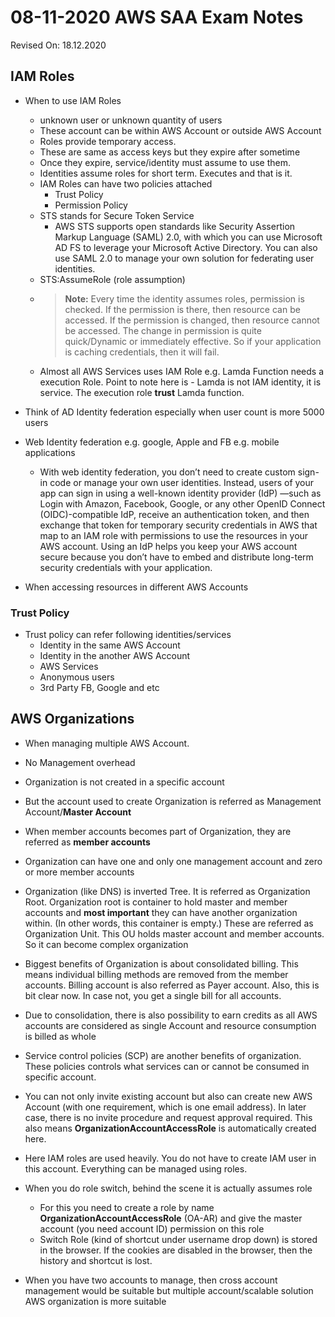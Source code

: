 # 08-11-2020 AWS SAA Exam Notes

Revised On: 18.12.2020

## IAM Roles

* When to use IAM Roles 
  * unknown user or unknown quantity of users
  * These account can be within AWS Account or outside AWS Account
  * Roles provide temporary access. 
  * These are same as access keys but they expire after sometime
  * Once they expire, service/identity must assume to use them.
  * Identities assume roles for short term. Executes and that is it.
  * IAM Roles can have two policies attached
    * Trust Policy
    * Permission Policy
  * STS stands for Secure Token Service
    * AWS STS supports open standards like Security Assertion Markup Language (SAML) 2.0, with which you can use Microsoft AD FS to leverage your Microsoft Active Directory. You can also use SAML 2.0 to manage your own solution for federating user identities.
  * STS:AssumeRole (role assumption)
  * > **Note:** Every time the identity assumes roles, permission is checked. If the permission is there, then resource can be accessed. If the permission is changed, then resource cannot be accessed. The change in permission is quite quick/Dynamic or immediately effective. So if your application is caching credentials, then it will fail.
  * Almost all AWS Services uses IAM Role e.g. Lamda Function needs a execution Role. Point to note here is - Lamda is not IAM identity, it is service. The execution role **trust** Lamda function. 
* Think of AD Identity federation especially when user count is more 5000 users
* Web Identity federation e.g. google, Apple and FB e.g. mobile applications
  * With web identity federation, you don’t need to create custom sign-in code or manage your own user identities. Instead, users of your app can sign in using a well-known identity provider (IdP) —such as Login with Amazon, Facebook, Google, or any other OpenID Connect (OIDC)-compatible IdP, receive an authentication token, and then exchange that token for temporary security credentials in AWS that map to an IAM role with permissions to use the resources in your AWS account. Using an IdP helps you keep your AWS account secure because you don’t have to embed and distribute long-term security credentials with your application.


* When accessing resources in different AWS Accounts
  
### Trust Policy

* Trust policy can refer following identities/services
  * Identity in the same AWS Account
  * Identity in the another AWS Account
  * AWS Services
  * Anonymous users
  * 3rd Party FB, Google and etc

## AWS Organizations

* When managing multiple AWS Account.
* No Management overhead
* Organization is not created in a specific account
* But the account used to create Organization is referred as Management Account/**Master Account**
* When member accounts becomes part of Organization, they are referred as **member accounts**
* Organization can have one and only one management account and zero or more member accounts
* Organization (like DNS) is inverted Tree. It is referred as Organization Root. Organization root is container to hold master and member accounts and **most important** they can have another organization within. (In other words, this container is empty.) These are referred as Organization Unit. This OU holds master account and member accounts. So it can become complex organization
* Biggest benefits of Organization is about consolidated billing. This means individual billing methods are removed from the member accounts. Billing account is also referred as Payer account. Also, this is bit clear now. In case not, you get a single bill for all accounts.
* Due to consolidation, there is also possibility to earn credits as all AWS accounts are considered as single Account and resource consumption is billed as whole
* Service control policies (SCP) are another benefits of organization. These policies controls what services can or cannot be consumed in specific account.
* You can not only invite existing account but also can create new AWS Account (with one requirement, which is one email address). In later case, there is no invite procedure and request approval required. This also means **OrganizationAccountAccessRole** is automatically created here.
* Here IAM roles are used heavily. You do not have to create IAM user in this account. Everything can be managed using roles.
* When you do role switch, behind the scene it is actually assumes role
  * For this you need to create a role by name **OrganizationAccountAccessRole** (OA-AR) and give the master account (you need account ID) permission on this role
  * Switch Role (kind of shortcut under username drop down) is stored in the browser. If the cookies are disabled in the browser, then the history and shortcut is lost.

* When you have two accounts to manage, then cross account management would be suitable but multiple account/scalable solution AWS organization is more suitable

